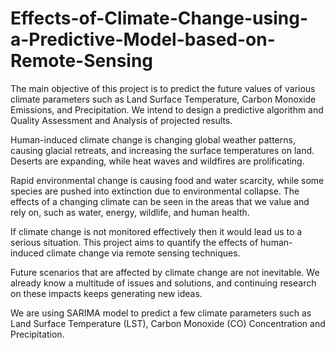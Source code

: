 # Effects-of-Climate-Change-using-a-Predictive-Model-based-on-Remote-Sensing

The main objective of this project is to predict the future values of various climate parameters such as Land Surface Temperature, Carbon Monoxide Emissions, and Precipitation. We intend to design a predictive algorithm and Quality Assessment and Analysis of projected results. 

Human-induced climate change is changing global weather patterns, causing glacial retreats, and increasing the surface temperatures on land. Deserts are expanding, while heat waves and wildfires are prolificating.

Rapid environmental change is causing food and water scarcity, while some species are pushed into extinction due to environmental collapse. The effects of a changing climate can be seen in the areas that we value and rely on, such as water, energy, wildlife, and human health.

If climate change is not monitored effectively then it would lead us to a serious situation. This project aims to quantify the effects of human-induced climate change via remote sensing techniques. 

Future scenarios that are affected by climate change are not inevitable. We already know a multitude of issues and solutions, and continuing research on these impacts keeps generating new ideas.

We are using SARIMA model to predict a few climate parameters such as Land Surface Temperature (LST), Carbon Monoxide (CO) Concentration and Precipitation.

